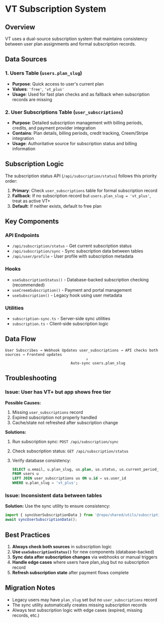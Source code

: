 # VT Subscription System

## Overview

VT uses a dual-source subscription system that maintains consistency between user plan assignments and formal subscription records.

## Data Sources

### 1. Users Table (`users.plan_slug`)

- **Purpose**: Quick access to user's current plan
- **Values**: `'free'`, `'vt_plus'`
- **Usage**: Used for fast plan checks and as fallback when subscription records are missing

### 2. User Subscriptions Table (`user_subscriptions`)

- **Purpose**: Detailed subscription management with billing periods, credits, and payment provider integration
- **Contains**: Plan details, billing periods, credit tracking, Creem/Stripe integration
- **Usage**: Authoritative source for subscription status and billing information

## Subscription Logic

The subscription status API (`/api/subscription/status`) follows this priority order:

1. **Primary**: Check `user_subscriptions` table for formal subscription record
2. **Fallback**: If no subscription record but `users.plan_slug = 'vt_plus'`, treat as active VT+
3. **Default**: If neither exists, default to free plan

## Key Components

### API Endpoints

- `/api/subscription/status` - Get current subscription status
- `/api/subscription/sync` - Sync subscription data between tables
- `/api/user/profile` - User profile with subscription metadata

### Hooks

- `useSubscriptionStatus()` - Database-backed subscription checking (recommended)
- `useCreemSubscription()` - Payment and portal management
- `useSubscription()` - Legacy hook using user metadata

### Utilities

- `subscription-sync.ts` - Server-side sync utilities
- `subscription.ts` - Client-side subscription logic

## Data Flow

```
User Subscribes → Webhook Updates user_subscriptions → API checks both sources → Frontend updates
                                     ↓
                              Auto-sync users.plan_slug
```

## Troubleshooting

### Issue: User has VT+ but app shows free tier

**Possible Causes:**

1. Missing `user_subscriptions` record
2. Expired subscription not properly handled
3. Cache/state not refreshed after subscription change

**Solutions:**

1. Run subscription sync: `POST /api/subscription/sync`
2. Check subscription status: `GET /api/subscription/status`
3. Verify database consistency:

   ```sql
   SELECT u.email, u.plan_slug, us.plan, us.status, us.current_period_end
   FROM users u
   LEFT JOIN user_subscriptions us ON u.id = us.user_id
   WHERE u.plan_slug = 'vt_plus';
   ```

### Issue: Inconsistent data between tables

**Solution:** Use the sync utility to ensure consistency:

```javascript
import { syncUserSubscriptionData } from '@repo/shared/utils/subscription-sync';
await syncUserSubscriptionData();
```

## Best Practices

1. **Always check both sources** in subscription logic
2. **Use `useSubscriptionStatus()`** for new components (database-backed)
3. **Sync data after subscription changes** via webhooks or manual triggers
4. **Handle edge cases** where users have plan_slug but no subscription record
5. **Refresh subscription state** after payment flows complete

## Migration Notes

- Legacy users may have `plan_slug` set but no `user_subscriptions` record
- The sync utility automatically creates missing subscription records
- Always test subscription logic with edge cases (expired, missing records, etc.)
